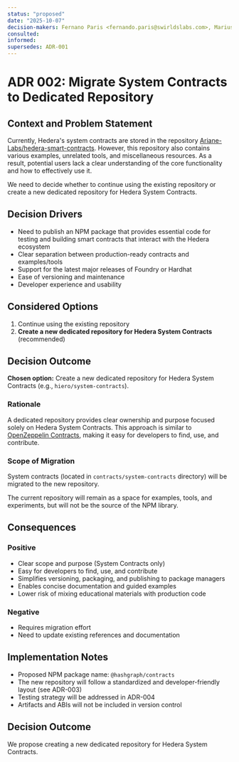 ```yaml
---
status: "proposed"
date: "2025-10-07"
decision-makers: Fernano Paris <fernando.paris@swirldslabs.com>, Mariusz Jasuwienas <mariusz.jasuwienas@arianelabs.com>, Michal Walczak <michal.walczak@arianelabs.com>, Piotr Swierzy <piotr.swierzy@arianelabs.com>
consulted:
informed:
supersedes: ADR-001
---
```


# ADR 002: Migrate System Contracts to Dedicated Repository

## Context and Problem Statement

Currently, Hedera's system contracts are stored in the repository [Ariane-Labs/hedera-smart-contracts](https://github.com/Ariane-Labs/hedera-smart-contracts). However, this repository also contains various examples, unrelated tools, and miscellaneous resources. As a result, potential users lack a clear understanding of the core functionality and how to effectively use it.

We need to decide whether to continue using the existing repository or create a new dedicated repository for Hedera System Contracts.

## Decision Drivers

- Need to publish an NPM package that provides essential code for testing and building smart contracts that interact with the Hedera ecosystem
- Clear separation between production-ready contracts and examples/tools
- Support for the latest major releases of Foundry or Hardhat
- Ease of versioning and maintenance
- Developer experience and usability

## Considered Options

1. Continue using the existing repository
2. **Create a new dedicated repository for Hedera System Contracts** (recommended)

## Decision Outcome

**Chosen option:** Create a new dedicated repository for Hedera System Contracts (e.g., `hiero/system-contracts`).

### Rationale

A dedicated repository provides clear ownership and purpose focused solely on Hedera System Contracts. This approach is similar to [OpenZeppelin Contracts](https://github.com/OpenZeppelin/openzeppelin-contracts), making it easy for developers to find, use, and contribute.

### Scope of Migration

System contracts (located in `contracts/system-contracts` directory) will be migrated to the new repository.

The current repository will remain as a space for examples, tools, and experiments, but will not be the source of the NPM library.

## Consequences

### Positive

- Clear scope and purpose (System Contracts only)
- Easy for developers to find, use, and contribute
- Simplifies versioning, packaging, and publishing to package managers
- Enables concise documentation and guided examples
- Lower risk of mixing educational materials with production code

### Negative

- Requires migration effort
- Need to update existing references and documentation

## Implementation Notes

- Proposed NPM package name: `@hashgraph/contracts`
- The new repository will follow a standardized and developer-friendly layout (see ADR-003)
- Testing strategy will be addressed in ADR-004
- Artifacts and ABIs will not be included in version control

## Decision Outcome

We propose creating a new dedicated repository for Hedera System Contracts.

